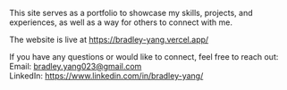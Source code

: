 This site serves as a portfolio to showcase my skills, projects, and experiences, as well as a way for others to connect with me.

The website is live at <https://bradley-yang.vercel.app/>

If you have any questions or would like to connect, feel free to reach out: \
Email: bradley.yang023@gmail.com \
LinkedIn: <https://www.linkedin.com/in/bradley-yang/>
